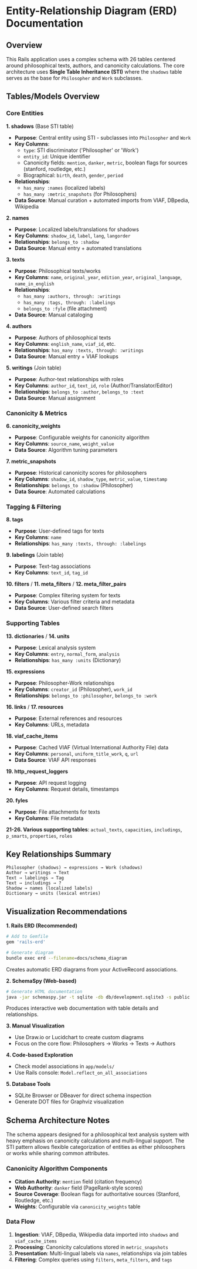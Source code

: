 # Entity-Relationship Diagram (ERD) Documentation

## Overview

This Rails application uses a complex schema with 26 tables centered around philosophical texts, authors, and canonicity calculations. The core architecture uses **Single Table Inheritance (STI)** where the `shadows` table serves as the base for `Philosopher` and `Work` subclasses.

## Tables/Models Overview

### Core Entities

**1. shadows** (Base STI table)
- **Purpose**: Central entity using STI - subclasses into `Philosopher` and `Work`
- **Key Columns**:
  - `type`: STI discriminator ('Philosopher' or 'Work')
  - `entity_id`: Unique identifier
  - Canonicity fields: `mention`, `danker`, `metric`, boolean flags for sources (stanford, routledge, etc.)
  - Biographical: `birth`, `death`, `gender`, `period`
- **Relationships**:
  - `has_many :names` (localized labels)
  - `has_many :metric_snapshots` (for Philosophers)
- **Data Source**: Manual curation + automated imports from VIAF, DBpedia, Wikipedia

**2. names**
- **Purpose**: Localized labels/translations for shadows
- **Key Columns**: `shadow_id`, `label`, `lang`, `langorder`
- **Relationships**: `belongs_to :shadow`
- **Data Source**: Manual entry + automated translations

**3. texts**
- **Purpose**: Philosophical texts/works
- **Key Columns**: `name`, `original_year`, `edition_year`, `original_language`, `name_in_english`
- **Relationships**:
  - `has_many :authors, through: :writings`
  - `has_many :tags, through: :labelings`
  - `belongs_to :fyle` (file attachment)
- **Data Source**: Manual cataloging

**4. authors**
- **Purpose**: Authors of philosophical texts
- **Key Columns**: `english_name`, `viaf_id`, etc.
- **Relationships**: `has_many :texts, through: :writings`
- **Data Source**: Manual entry + VIAF lookups

**5. writings** (Join table)
- **Purpose**: Author-text relationships with roles
- **Key Columns**: `author_id`, `text_id`, `role` (Author/Translator/Editor)
- **Relationships**: `belongs_to :author`, `belongs_to :text`
- **Data Source**: Manual assignment

### Canonicity & Metrics

**6. canonicity_weights**
- **Purpose**: Configurable weights for canonicity algorithm
- **Key Columns**: `source_name`, `weight_value`
- **Data Source**: Algorithm tuning parameters

**7. metric_snapshots**
- **Purpose**: Historical canonicity scores for philosophers
- **Key Columns**: `shadow_id`, `shadow_type`, `metric_value`, `timestamp`
- **Relationships**: `belongs_to :shadow` (Philosopher)
- **Data Source**: Automated calculations

### Tagging & Filtering

**8. tags**
- **Purpose**: User-defined tags for texts
- **Key Columns**: `name`
- **Relationships**: `has_many :texts, through: :labelings`

**9. labelings** (Join table)
- **Purpose**: Text-tag associations
- **Key Columns**: `text_id`, `tag_id`

**10. filters** / **11. meta_filters** / **12. meta_filter_pairs**
- **Purpose**: Complex filtering system for texts
- **Key Columns**: Various filter criteria and metadata
- **Data Source**: User-defined search filters

### Supporting Tables

**13. dictionaries** / **14. units**
- **Purpose**: Lexical analysis system
- **Key Columns**: `entry`, `normal_form`, `analysis`
- **Relationships**: `has_many :units` (Dictionary)

**15. expressions**
- **Purpose**: Philosopher-Work relationships
- **Key Columns**: `creator_id` (Philosopher), `work_id`
- **Relationships**: `belongs_to :philosopher`, `belongs_to :work`

**16. links** / **17. resources**
- **Purpose**: External references and resources
- **Key Columns**: URLs, metadata

**18. viaf_cache_items**
- **Purpose**: Cached VIAF (Virtual International Authority File) data
- **Key Columns**: `personal`, `uniform_title_work`, `q`, `url`
- **Data Source**: VIAF API responses

**19. http_request_loggers**
- **Purpose**: API request logging
- **Key Columns**: Request details, timestamps

**20. fyles**
- **Purpose**: File attachments for texts
- **Key Columns**: File metadata

**21-26. Various supporting tables**: `actual_texts`, `capacities`, `includings`, `p_smarts`, `properties`, `roles`

## Key Relationships Summary

```
Philosopher (shadows) → expressions → Work (shadows)
Author → writings → Text
Text → labelings → Tag
Text → includings → ?
Shadow → names (localized labels)
Dictionary → units (lexical entries)
```

## Visualization Recommendations

**1. Rails ERD (Recommended)**
```bash
# Add to Gemfile
gem 'rails-erd'

# Generate diagram
bundle exec erd --filename=docs/schema_diagram
```
Creates automatic ERD diagrams from your ActiveRecord associations.

**2. SchemaSpy (Web-based)**
```bash
# Generate HTML documentation
java -jar schemaspy.jar -t sqlite -db db/development.sqlite3 -s public -o docs/schema_docs
```
Produces interactive web documentation with table details and relationships.

**3. Manual Visualization**
- Use Draw.io or Lucidchart to create custom diagrams
- Focus on the core flow: Philosophers → Works → Texts → Authors

**4. Code-based Exploration**
- Check model associations in `app/models/`
- Use Rails console: `Model.reflect_on_all_associations`

**5. Database Tools**
- SQLite Browser or DBeaver for direct schema inspection
- Generate DOT files for Graphviz visualization

## Schema Architecture Notes

The schema appears designed for a philosophical text analysis system with heavy emphasis on canonicity calculations and multi-lingual support. The STI pattern allows flexible categorization of entities as either philosophers or works while sharing common attributes.

### Canonicity Algorithm Components
- **Citation Authority**: `mention` field (citation frequency)
- **Web Authority**: `danker` field (PageRank-style scores)
- **Source Coverage**: Boolean flags for authoritative sources (Stanford, Routledge, etc.)
- **Weights**: Configurable via `canonicity_weights` table

### Data Flow
1. **Ingestion**: VIAF, DBpedia, Wikipedia data imported into `shadows` and `viaf_cache_items`
2. **Processing**: Canonicity calculations stored in `metric_snapshots`
3. **Presentation**: Multi-lingual labels via `names`, relationships via join tables
4. **Filtering**: Complex queries using `filters`, `meta_filters`, and `tags`
